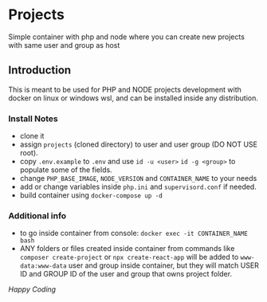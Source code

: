# Projects

Simple container with php and node where you can create new projects with same user and group as host

## Introduction

This is meant to be used for PHP and NODE projects development with docker on linux or windows wsl, and can be
installed inside any distribution.

### Install Notes

- clone it
- assign `projects` (cloned directory) to user and user group (DO NOT USE root).
- copy `.env.example` to `.env` and use `id -u <user>` `id -g <group>` to populate some of the fields.
- change `PHP_BASE_IMAGE`, `NODE_VERSION` and `CONTAINER_NAME` to your needs
- add or change variables inside `php.ini` and `supervisord.conf` if needed.
- build container using `docker-compose up -d`

### Additional info

- to go inside container from console: `docker exec -it CONTAINER_NAME bash`
- ANY folders or files created inside container from commands like `composer create-project` or `npx create-react-app`
  will be added to `www-data:www-data` user and group inside
  container, but they will match USER ID and GROUP ID of the user and group that owns project folder.

_Happy Coding_
